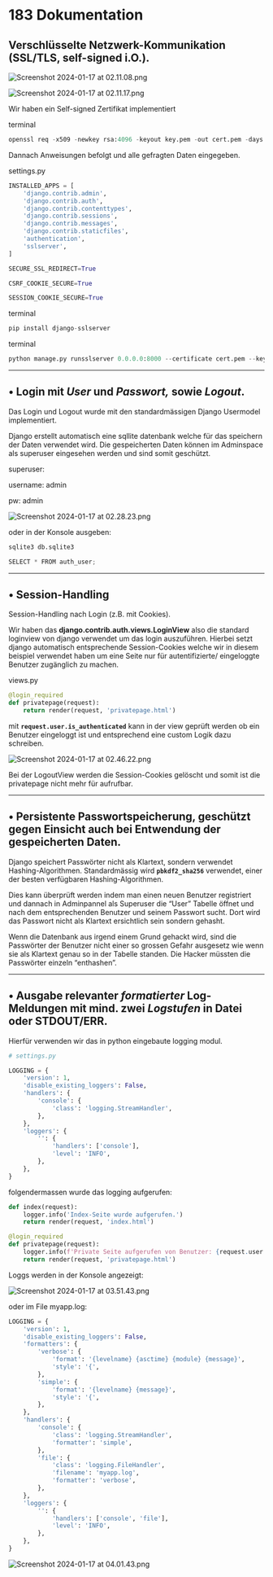 # 183 Dokumentation

## **Verschlüsselte** Netzwerk-Kommunikation (SSL/TLS, self-signed i.O.).

![Screenshot 2024-01-17 at 02.11.08.png](183%20Dokumentation%201639d1be7f474453983734c8485f6c7f/Screenshot_2024-01-17_at_02.11.08.png)

![Screenshot 2024-01-17 at 02.11.17.png](183%20Dokumentation%201639d1be7f474453983734c8485f6c7f/Screenshot_2024-01-17_at_02.11.17.png)

Wir haben ein Self-signed Zertifikat implementiert

terminal

```python
openssl req -x509 -newkey rsa:4096 -keyout key.pem -out cert.pem -days 365
```

Dannach Anweisungen befolgt und alle gefragten Daten eingegeben.

settings.py

```python
INSTALLED_APPS = [
    'django.contrib.admin',
    'django.contrib.auth',
    'django.contrib.contenttypes',
    'django.contrib.sessions',
    'django.contrib.messages',
    'django.contrib.staticfiles',
    'authentication',
    'sslserver',
]

SECURE_SSL_REDIRECT=True

CSRF_COOKIE_SECURE=True

SESSION_COOKIE_SECURE=True
```

terminal

```python
pip install django-sslserver
```

terminal

```python
python manage.py runsslserver 0.0.0.0:8000 --certificate cert.pem --key key.pem
```

---

## • **Login** mit *User* und *Passwort,* sowie *Logout*.

Das Login und Logout wurde mit den standardmässigen Django Usermodel implementiert.

Django erstellt automatisch eine sqllite datenbank welche für das speichern der Daten verwendet wird. Die gespeicherten Daten können im Adminspace als superuser eingesehen werden und sind somit geschützt.

superuser: 

username: admin

pw: admin

![Screenshot 2024-01-17 at 02.28.23.png](183%20Dokumentation%201639d1be7f474453983734c8485f6c7f/Screenshot_2024-01-17_at_02.28.23.png)

oder in der Konsole ausgeben: 

```python
sqlite3 db.sqlite3

SELECT * FROM auth_user;
```

---

## • Session-Handling

Session-Handling nach Login (z.B. mit Cookies).

Wir haben das **django.contrib.auth.views.LoginView** also die standard loginview von django verwendet um das login auszuführen. Hierbei setzt django automatisch entsprechende Session-Cookies welche wir in diesem beispiel verwendet haben um eine Seite nur für autentifizierte/ eingeloggte Benutzer zugänglich zu machen.

views.py

```python
@login_required
def privatepage(request):
    return render(request, 'privatepage.html')
```

mit **`request.user.is_authenticated`** kann in der view geprüft werden ob ein Benutzer eingeloggt ist und entsprechend eine custom Logik dazu schreiben. 

![Screenshot 2024-01-17 at 02.46.22.png](183%20Dokumentation%201639d1be7f474453983734c8485f6c7f/Screenshot_2024-01-17_at_02.46.22.png)

Bei der LogoutView werden die Session-Cookies gelöscht und somit ist die privatepage nicht mehr für aufrufbar.

---

## • Persistente **Passwortspeicherung**, geschützt gegen Einsicht auch bei Entwendung der gespeicherten Daten.

Django speichert Passwörter nicht als Klartext, sondern verwendet Hashing-Algorithmen. Standardmässig wird **`pbkdf2_sha256`** verwendet, einer der besten verfügbaren Hashing-Algorithmen.

Dies kann überprüft werden indem man einen neuen Benutzer registriert und dannach in Adminpannel als Superuser die “User” Tabelle öffnet und nach dem entsprechenden Benutzer und seinem Passwort sucht. Dort wird das Passwort nicht als Klartext ersichtlich sein sondern gehasht.

Wenn die Datenbank aus irgend einem Grund gehackt wird, sind die Passwörter der Benutzer nicht einer so grossen Gefahr ausgesetz wie wenn sie als Klartext genau so in der Tabelle standen. Die Hacker müssten die Passwörter einzeln “enthashen”.

---

## • Ausgabe relevanter *formatierter* **Log**-Meldungen mit mind. zwei *Logstufen* in Datei oder STDOUT/ERR.

Hierfür verwenden wir das in python eingebaute logging modul.

```python
# settings.py

LOGGING = {
    'version': 1,
    'disable_existing_loggers': False,
    'handlers': {
        'console': {
            'class': 'logging.StreamHandler',
        },
    },
    'loggers': {
        '': {  
            'handlers': ['console'],
            'level': 'INFO',
        },
    },
}
```

folgendermassen wurde das logging aufgerufen:

```python
def index(request):
    logger.info('Index-Seite wurde aufgerufen.')
    return render(request, 'index.html')

@login_required
def privatepage(request):
    logger.info(f'Private Seite aufgerufen von Benutzer: {request.user.username}')
    return render(request, 'privatepage.html')
```

Loggs werden in der Konsole angezeigt:

![Screenshot 2024-01-17 at 03.51.43.png](183%20Dokumentation%201639d1be7f474453983734c8485f6c7f/Screenshot_2024-01-17_at_03.51.43.png)

oder im File myapp.log:

```python
LOGGING = {
    'version': 1,
    'disable_existing_loggers': False,
    'formatters': {
        'verbose': {
            'format': '{levelname} {asctime} {module} {message}',
            'style': '{',
        },
        'simple': {
            'format': '{levelname} {message}',
            'style': '{',
        },
    },
    'handlers': {
        'console': {
            'class': 'logging.StreamHandler',
            'formatter': 'simple',
        },
        'file': {
            'class': 'logging.FileHandler',
            'filename': 'myapp.log',
            'formatter': 'verbose',
        },
    },
    'loggers': {
        '': {
            'handlers': ['console', 'file'],
            'level': 'INFO',
        },
    },
}
```

![Screenshot 2024-01-17 at 04.01.43.png](183%20Dokumentation%201639d1be7f474453983734c8485f6c7f/Screenshot_2024-01-17_at_04.01.43.png)